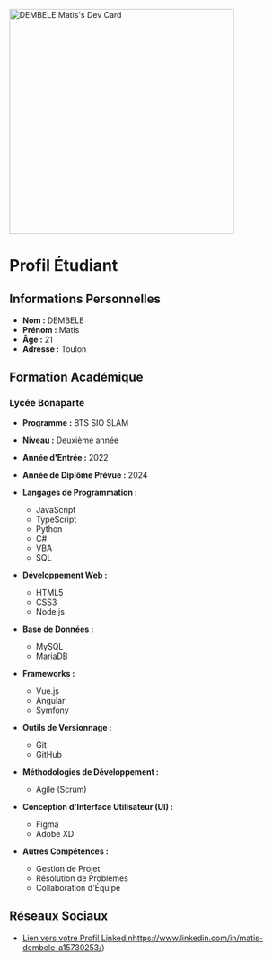 <a href="https://app.daily.dev/matisdembele"><img src="https://api.daily.dev/devcards/5f4ee5da52ee485984423a9ce0e5e1ca.png?r=8uj" width="400" alt="DEMBELE Matis's Dev Card"/></a>
# Profil Étudiant

## Informations Personnelles

- **Nom :** DEMBELE
- **Prénom :** Matis
- **Âge :** 21
- **Adresse :** Toulon

## Formation Académique

### Lycée Bonaparte

- **Programme :** BTS SIO SLAM
- **Niveau :** Deuxième année
- **Année d'Entrée :** 2022
- **Année de Diplôme Prévue :** 2024

- **Langages de Programmation :**
  - JavaScript
  - TypeScript
  - Python
  - C#
  - VBA
  - SQL

- **Développement Web :**
  - HTML5
  - CSS3
  - Node.js

- **Base de Données :**
  - MySQL
  - MariaDB

- **Frameworks :**
  - Vue.js
  - Angular
  - Symfony

- **Outils de Versionnage :**
  - Git
  - GitHub

- **Méthodologies de Développement :**
  - Agile (Scrum)

- **Conception d'Interface Utilisateur (UI) :**
  - Figma
  - Adobe XD

- **Autres Compétences :**
  - Gestion de Projet
  - Résolution de Problèmes
  - Collaboration d'Équipe

## Réseaux Sociaux

- [Lien vers votre Profil LinkedIn](https://www.linkedin.com/in/matis-dembele-a15730253/)https://www.linkedin.com/in/matis-dembele-a15730253/)

